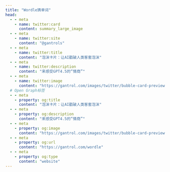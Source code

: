```yaml
---
title: "Wordle猜单词"
head:
  - - meta
    - name: twitter:card
      content: summary_large_image
  - - meta
    - name: twitter:site
      content: "@gantrols"
  - - meta
    - name: twitter:title
      content: "泡沫卡片：让AI戳破人类客套泡沫"
  - - meta
    - name: twitter:description
      content: "来感受GPT4.5的“情商”"
  - - meta
    - name: twitter:image
      content: "https://gantrol.com/images/twitter/bubble-card-preview.png"
  # Open Graph标签
  - - meta
    - property: og:title
      content: "泡沫卡片：让AI戳破人类客套泡沫"
  - - meta
    - property: og:description
      content: "来感受GPT4.5的“情商”"
  - - meta
    - property: og:image
      content: "https://gantrol.com/images/twitter/bubble-card-preview.png"
  - - meta
    - property: og:url
      content: "https://gantrol.com/wordle"
  - - meta
    - property: og:type
      content: "website"
---
```



<App />

<script setup>
    import App from "./App.vue";
</script>
